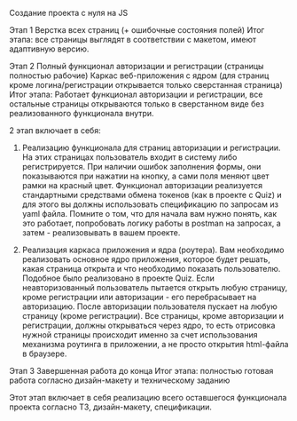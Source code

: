 Создание проекта с нуля на JS

Этап 1 
Верстка всех страниц (+ ошибочные состояния полей)
Итог этапа: все страницы выглядят в соответствии с макетом, имеют адаптивную версию.

Этап 2
Полный функционал авторизации и регистрации (страницы полностью рабочие)
Каркас веб-приложения с ядром (для страниц кроме логина/регистрации открывается только сверстанная страница)
Итог этапа: Работает функционал авторизации и регистрации, все остальные страницы открываются только в сверстанном виде без реализованного функционала внутри.

2 этап включает в себя:
1. Реализацию функционала для страниц авторизации и регистрации. На этих страницах пользователь входит в систему либо регистрируется. При наличии ошибок заполнения формы, они показываются при нажатии на кнопку, а сами поля меняют цвет рамки на красный цвет. Функционал авторизации реализуется стандартными средствами обмена токенов (как в проекте с Quiz) и для этого вы должны использовать спецификацию по запросам из yaml файла. Помните о том, что для начала вам нужно понять, как это работает, попробовать логику работы в postman на запросах, а затем - реализовывать в вашем проекте.

2. Реализация каркаса приложения и ядра (роутера). Вам необходимо реализовать основное ядро приложения, которое будет решать, какая страница открыта и что необходимо показать пользователю. Подобное было реализовано в проекте Quiz. Если неавторизованный пользователь пытается открыть любую страницу, кроме регистрации или авторизации - его перебрасывает на авторизацию. После авторизации пользователя пускает на любую страницу (кроме регистрации). Все страницы, кроме авторизации и регистрации, должны открываться через ядро, то есть отрисовка нужной страницы происходит именно за счет использования механизма роутинга в приложении, а не просто открытия html-файла в браузере.

Этап 3
Завершенная работа до конца
Итог этапа: полностью готовая работа согласно дизайн-макету и техническому заданию

Этот этап включает в себя реализацию всего оставшегося функционала проекта согласно ТЗ, дизайн-макету, спецификации.
